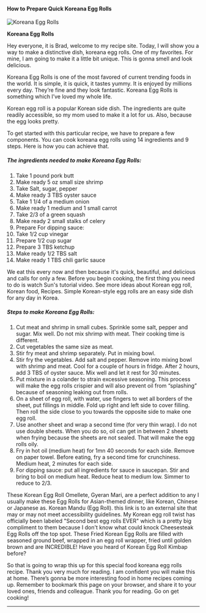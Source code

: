             

#### How to Prepare Quick Koreana Egg Rolls

![Koreana Egg Rolls](https://img-global.cpcdn.com/recipes/1481e845b140d06e/751x532cq70/koreana-egg-rolls-recipe-main-photo.jpg)

**Koreana Egg Rolls**

Hey everyone, it is Brad, welcome to my recipe site. Today, I will show you a way to make a distinctive dish, koreana egg rolls. One of my favorites. For mine, I am going to make it a little bit unique. This is gonna smell and look delicious.

Koreana Egg Rolls is one of the most favored of current trending foods in the world. It is simple, it is quick, it tastes yummy. It is enjoyed by millions every day. They’re fine and they look fantastic. Koreana Egg Rolls is something which I’ve loved my whole life.

Korean egg roll is a popular Korean side dish. The ingredients are quite readily accessible, so my mom used to make it a lot for us. Also, because the egg looks pretty.

To get started with this particular recipe, we have to prepare a few components. You can cook koreana egg rolls using 14 ingredients and 9 steps. Here is how you can achieve that.

##### The ingredients needed to make Koreana Egg Rolls:

1.  Take 1 pound pork butt
2.  Make ready 5 oz small size shrimp
3.  Take Salt, sugar, pepper
4.  Make ready 3 TBS oyster sauce
5.  Take 1 1/4 of a medium onion
6.  Make ready 1 medium and 1 small carrot
7.  Take 2/3 of a green squash
8.  Make ready 2 small stalks of celery
9.  Prepare For dipping sauce:
10.  Take 1/2 cup vinegar
11.  Prepare 1/2 cup sugar
12.  Prepare 3 TBS ketchup
13.  Make ready 1/2 TBS salt
14.  Make ready 1 TBS chili garlic sauce

We eat this every now and then because it's quick, beautiful, and delicious and calls for only a few. Before you begin cooking, the first thing you need to do is watch Sun's tutorial video. See more ideas about Korean egg roll, Korean food, Recipes. Simple Korean-style egg rolls are an easy side dish for any day in Korea.

##### Steps to make Koreana Egg Rolls:

1.  Cut meat and shrimp in small cubes. Sprinkle some salt, pepper and sugar. Mix well. Do not mix shrimp with meat. Their cooking time is different.
2.  Cut vegetables the same size as meat.
3.  Stir fry meat and shrimp separately. Put in mixing bowl.
4.  Stir fry the vegetables. Add salt and pepper. Remove into mixing bowl with shrimp and meat. Cool for a couple of hours in fridge. After 2 hours, add 3 TBS of oyster sauce. Mix well and let it rest for 30 minutes.
5.  Put mixture in a colander to strain excessive seasoning. This process will make the egg rolls crispier and will also prevent oil from “splashing” because of seasoning leaking out from rolls.
6.  On a sheet of egg roll, with water, use fingers to wet all borders of the sheet, put fillings in middle. Fold up right and left side to cover filling. Then roll the side close to you towards the opposite side to make one egg roll.
7.  Use another sheet and wrap a second time (for very thin wrap). I do not use double sheets. When you do so, oil can get in between 2 sheets when frying because the sheets are not sealed. That will make the egg rolls oily.
8.  Fry in hot oil (medium heat) for 1mn 40 seconds for each side. Remove on paper towel. Before eating, fry a second time for crunchiness. Medium heat, 2 minutes for each side.
9.  For dipping sauce: put all ingredients for sauce in saucepan. Stir and bring to boil on medium heat. Reduce heat to medium low. Simmer to reduce to 2/3.

These Korean Egg Roll Omellete, Gyeran Mari, are a perfect addition to any I usually make these Egg Rolls for Asian-themed dinner, like Korean, Chinese or Japanese as. Korean Mandu (Egg Roll). this link is to an external site that may or may not meet accessibility guidelines. My Korean egg roll twist has officially been labeled "Second best egg rolls EVER" which is a pretty big compliment to them because I don't know what could knock Cheesesteak Egg Rolls off the top spot. These Fried Korean Egg Rolls are filled with seasoned ground beef, wrapped in an egg roll wrapper, fried until golden brown and are INCREDIBLE! Have you heard of Korean Egg Roll Kimbap before?

So that is going to wrap this up for this special food koreana egg rolls recipe. Thank you very much for reading. I am confident you will make this at home. There’s gonna be more interesting food in home recipes coming up. Remember to bookmark this page on your browser, and share it to your loved ones, friends and colleague. Thank you for reading. Go on get cooking!

* * *